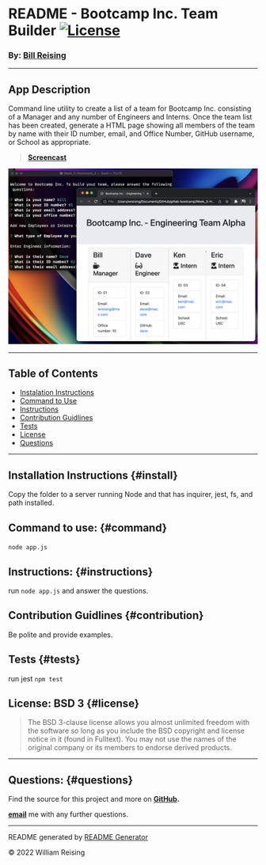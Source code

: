 # README - Bootcamp Inc. Team Builder [![License](https://img.shields.io/badge/License-BSD_3--Clause-blue.svg)](https://opensource.org/licenses/BSD-3-Clause)

### By: [Bill Reising](#questions)

---

## App Description

Command line utility to create a list of a team for Bootcamp Inc. consisting of a Manager and any number of Engineers and Interns. Once the team list has been created, generate a HTML page showing all members of the team by name with their ID number, email, and Office Number, GitHub username, or School as appropriate.

> **[Screencast](https://drive.google.com/file/d/1YgWA-ig94EaKYjz4AOZKsRsgg3G-IWt-/view)**

![Screenshot](assets/screen_shot_2022-03-13.png)

---

## Table of Contents
- [Instalation Instructions](#install)
- [Command to Use](#command)
- [Instructions](#instructions)
- [Contribution Guidlines](#contribution)
- [Tests](#tests)
- [License](#license)
- [Questions](#questions)

---

## Installation Instructions {#install}

Copy the folder to a server running Node and that has inquirer, jest, fs, and path installed.

## Command to use: {#command}

<code>node app.js</code>

## Instructions: {#instructions}

run `node app.js` and answer the questions.

## Contribution Guidlines {#contribution}

Be polite and provide examples.

## Tests {#tests}

run jest `npm test`

## License: BSD 3 {#license}

>The BSD 3-clause license allows you almost unlimited freedom with the software so long as you include the BSD copyright and license notice in it (found in Fulltext). You may not use the names of the original company or its members to endorse derived products.

---

## Questions: {#questions}

Find the source for this project and more on **[GitHub](https://github.com/wreising).**

**[email](wreising@mac.com)** me with any further questions.

---

README generated by [README Generator](https://github.com/wreising/Week_5-Homework_1)

© 2022 William Reising
